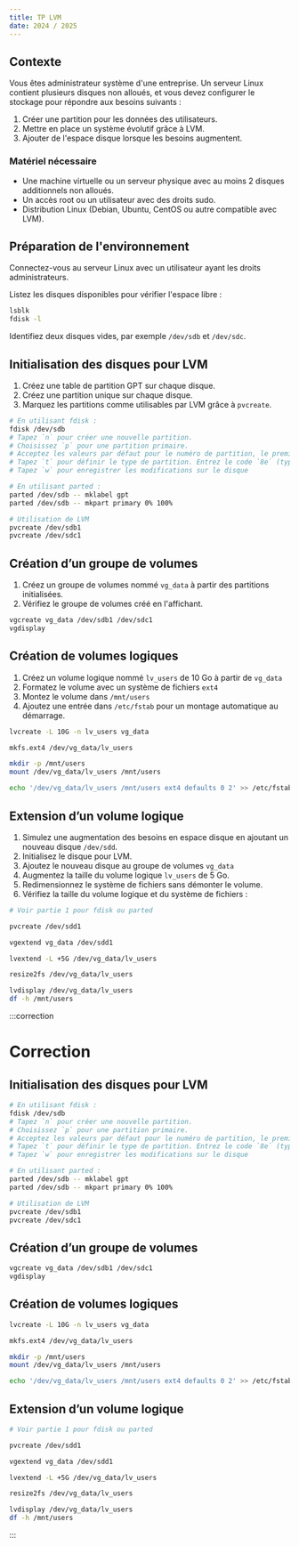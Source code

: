 ```yaml
---
title: TP LVM
date: 2024 / 2025
---
```


## Contexte

Vous êtes administrateur système d'une entreprise. Un serveur Linux contient plusieurs disques non alloués, et vous devez configurer le stockage pour répondre aux besoins suivants :

1. Créer une partition pour les données des utilisateurs.
2. Mettre en place un système évolutif grâce à LVM.
3. Ajouter de l'espace disque lorsque les besoins augmentent.

### Matériel nécessaire

- Une machine virtuelle ou un serveur physique avec au moins 2 disques additionnels non alloués.
- Un accès root ou un utilisateur avec des droits sudo.
- Distribution Linux (Debian, Ubuntu, CentOS ou autre compatible avec LVM).

## Préparation de l'environnement

Connectez-vous au serveur Linux avec un utilisateur ayant les droits administrateurs.

Listez les disques disponibles pour vérifier l'espace libre :

```sh
lsblk
fdisk -l
```

Identifiez deux disques vides, par exemple `/dev/sdb` et `/dev/sdc`.

## Initialisation des disques pour LVM

1. Créez une table de partition GPT sur chaque disque.
2. Créez une partition unique sur chaque disque.
3. Marquez les partitions comme utilisables par LVM grâce à `pvcreate`.

```sh
# En utilisant fdisk :
fdisk /dev/sdb
# Tapez `n` pour créer une nouvelle partition.
# Choisissez `p` pour une partition primaire.
# Acceptez les valeurs par défaut pour le numéro de partition, le premier secteur, et le dernier secteur (pleine capacité).
# Tapez `t` pour définir le type de partition. Entrez le code `8e` (type `LVM`).
# Tapez `w` pour enregistrer les modifications sur le disque

# En utilisant parted :
parted /dev/sdb -- mklabel gpt
parted /dev/sdb -- mkpart primary 0% 100%

# Utilisation de LVM
pvcreate /dev/sdb1
pvcreate /dev/sdc1
```

## Création d’un groupe de volumes

1. Créez un groupe de volumes nommé `vg_data` à partir des partitions initialisées.
2. Vérifiez le groupe de volumes créé en l'affichant.
 
```sh
vgcreate vg_data /dev/sdb1 /dev/sdc1
vgdisplay
```

## Création de volumes logiques

1. Créez un volume logique nommé `lv_users` de 10 Go à partir de `vg_data`
2. Formatez le volume avec un système de fichiers `ext4`
3. Montez le volume dans `/mnt/users`
4. Ajoutez une entrée dans `/etc/fstab` pour un montage automatique au démarrage.

```sh
lvcreate -L 10G -n lv_users vg_data

mkfs.ext4 /dev/vg_data/lv_users

mkdir -p /mnt/users
mount /dev/vg_data/lv_users /mnt/users

echo '/dev/vg_data/lv_users /mnt/users ext4 defaults 0 2' >> /etc/fstab
```

## Extension d’un volume logique

1. Simulez une augmentation des besoins en espace disque en ajoutant un nouveau disque `/dev/sdd`.
2. Initialisez le disque pour LVM.
3. Ajoutez le nouveau disque au groupe de volumes `vg_data`
4. Augmentez la taille du volume logique `lv_users` de 5 Go.
5. Redimensionnez le système de fichiers sans démonter le volume.
6. Vérifiez la taille du volume logique et du système de fichiers :

```sh
# Voir partie 1 pour fdisk ou parted

pvcreate /dev/sdd1

vgextend vg_data /dev/sdd1

lvextend -L +5G /dev/vg_data/lv_users

resize2fs /dev/vg_data/lv_users

lvdisplay /dev/vg_data/lv_users
df -h /mnt/users
```


:::correction
# Correction

## Initialisation des disques pour LVM

```sh
# En utilisant fdisk :
fdisk /dev/sdb
# Tapez `n` pour créer une nouvelle partition.
# Choisissez `p` pour une partition primaire.
# Acceptez les valeurs par défaut pour le numéro de partition, le premier secteur, et le dernier secteur (pleine capacité).
# Tapez `t` pour définir le type de partition. Entrez le code `8e` (type `LVM`).
# Tapez `w` pour enregistrer les modifications sur le disque

# En utilisant parted :
parted /dev/sdb -- mklabel gpt
parted /dev/sdb -- mkpart primary 0% 100%

# Utilisation de LVM
pvcreate /dev/sdb1
pvcreate /dev/sdc1
```

## Création d’un groupe de volumes

```sh
vgcreate vg_data /dev/sdb1 /dev/sdc1
vgdisplay
```

## Création de volumes logiques

```sh
lvcreate -L 10G -n lv_users vg_data

mkfs.ext4 /dev/vg_data/lv_users

mkdir -p /mnt/users
mount /dev/vg_data/lv_users /mnt/users

echo '/dev/vg_data/lv_users /mnt/users ext4 defaults 0 2' >> /etc/fstab
```

## Extension d’un volume logique

```sh
# Voir partie 1 pour fdisk ou parted

pvcreate /dev/sdd1

vgextend vg_data /dev/sdd1

lvextend -L +5G /dev/vg_data/lv_users

resize2fs /dev/vg_data/lv_users

lvdisplay /dev/vg_data/lv_users
df -h /mnt/users
```
:::
